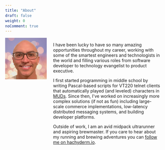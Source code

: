 ```yaml
---
title: "About"
draft: false
weight: 0
noComment: true
---
```

<div class="container">
<div class="columns">
<div class="column is-one-third has-text-centered">
    <img class="img-responsive avatar" src="me-colorful2-400x400.png" style="margin-top:0px" alt="A selfie of Wade Wegner in front of a gray background">
</div>
<div class="markdown column">

I have been lucky to have so many amazing opportunities throughout my career, working with some of the smartest engineers and technologists in the world and filling various roles from software developer to technology evangelist to product executive.

I first started programming in middle school by writing Pascal-based scripts for VT220 telnet clients that automatically played (and leveled) characters in [MUDs](http://en.wikipedia.org/wiki/MUD). Since then, I've worked on increasingly more complex solutions (if not as fun) including large-scale commerce implementations, low-latency distributed messaging systems, and building developer platforms.

Outside of work, I am an avid midpack ultrarunner and aspiring brewmaster. If you care to hear about my running and brewing adventures you can [follow me on hachyderm.io](https://hachyderm.io/@WadeWegner).

</div>
</div>
</div>